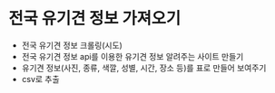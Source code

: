 # 전국 유기견 정보 가져오기

- 전국 유기견 정보 크롤링(시도)
- 전국 유기견 정보 api를 이용한 유기견 정보 알려주는 사이트 만들기
- 유기견 정보(사진, 종류, 색깔, 성별, 시간, 장소 등)를 표로 만들어 보여주기
- csv로 추출
